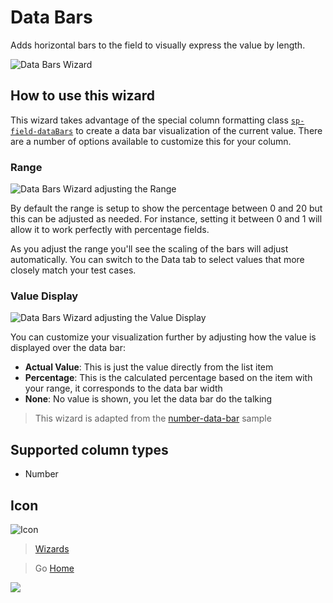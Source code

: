 # Data Bars

Adds horizontal bars to the field to visually express the value by length.

![Data Bars Wizard](../assets/WizardDataBars.png)

## How to use this wizard

This wizard takes advantage of the special column formatting class [`sp-field-dataBars`](https://docs.microsoft.com/en-us/sharepoint/dev/declarative-customization/column-formatting#predefined-classes) to create a data bar visualization of the current value. There are a number of options available to customize this for your column.

### Range

![Data Bars Wizard adjusting the Range](../assets/WizardDataBars_Range.gif)

By default the range is setup to show the percentage between 0 and 20 but this can be adjusted as needed. For instance, setting it between 0 and 1 will allow it to work perfectly with percentage fields.

As you adjust the range you'll see the scaling of the bars will adjust automatically. You can switch to the Data tab to select values that more closely match your test cases.

### Value Display

![Data Bars Wizard adjusting the Value Display](../assets/WizardDataBars_ValueDisplay.gif)

You can customize your visualization further by adjusting how the value is displayed over the data bar:

- **Actual Value**: This is just the value directly from the list item
- **Percentage**: This is the calculated percentage based on the item with your range, it corresponds to the data bar width
- **None**: No value is shown, you let the data bar do the talking

> This wizard is adapted from the [number-data-bar](https://github.com/SharePoint/sp-dev-column-formatting/tree/master/samples/number-data-bar) sample

## Supported column types
- Number

## Icon

![Icon](../assets/icons/BarChartHorizontal.png)

> [Wizards](./index.md)

> Go [Home](../index.md)

![](https://pnptelemetry.azurewebsites.net/sp-dev-solutions/solutions/ColumnFormatter/wiki/Wizards/DataBars)